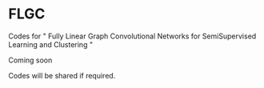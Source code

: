 # FLGC
Codes for " Fully Linear Graph Convolutional Networks for SemiSupervised Learning and Clustering " 


Coming soon


Codes will be shared if required.
